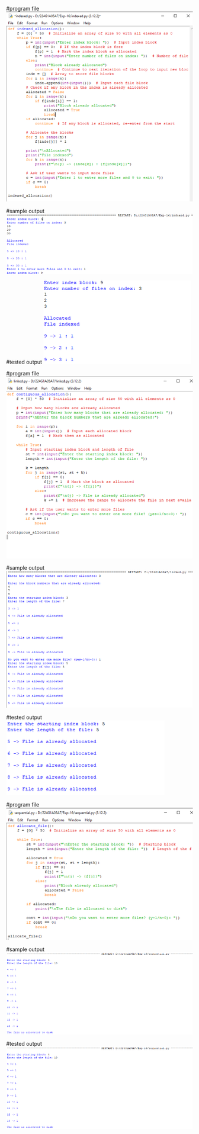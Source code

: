 #program file
![program file](indexprogram.PNG)

#sample output
![sample output](index_sampleoutput.PNG)

#tested output
![tested output](index_testedoutput.PNG)

#program file
![program file](linkedprogram.PNG)

#sample output
![sample output](linked_sampleoutput.PNG)

#tested output
![tested output](linked_testedoutput.PNG)

#program file
![program file](sequentialprogram.PNG)

#sample output
![sample output](sequential_sampleoutput.PNG)

#tested output
![tested output](sequential_testedoutput.PNG)
